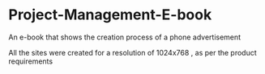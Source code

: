 # Project-Management-E-book
An e-book that shows the creation process of a phone advertisement

All the sites were created for a resolution of 1024x768 , as per the product requirements
